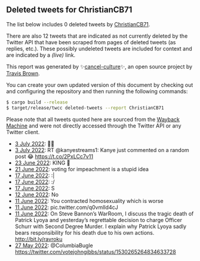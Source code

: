 ## Deleted tweets for ChristianCB71

The list below includes 0 deleted tweets by
[ChristianCB71](https://twitter.com/ChristianCB71).

There are also 12 tweets that are indicated as not currently
deleted by the Twitter API that have been scraped from pages of deleted tweets (as replies, etc.).
These possibly undeleted tweets are included for context and are indicated by a _(live)_ link.


This report was generated by ✨[cancel-culture](https://github.com/travisbrown/cancel-culture)✨,
an open source project by [Travis Brown](https://twitter.com/travisbrown).

You can create your own updated version of this document by checking out and configuring the
repository and then running the following commands:

```bash
$ cargo build --release
$ target/release/twcc deleted-tweets --report ChristianCB71
```

Please note that all tweets quoted here are sourced from the
[Wayback Machine](https://web.archive.org) and were not directly accessed through the Twitter API or
any Twitter client.

* [ 3 July 2022](https://web.archive.org/web/20220703021308/https://twitter.com/ChristianCB71/status/1543417006099255296): 👎🏻 <!--1543417006099255296-->
* [ 3 July 2022](https://web.archive.org/web/20220703020918/https://twitter.com/ChristianCB71/status/1543416563398754313): RT @kanyestreams1: Kanye just commented on a random post 😂 https://t.co/2PxLCc7v11 <!--1543416563398754313-->
* [23 June 2022](https://web.archive.org/web/20220623170025/https://twitter.com/ChristianCB71/status/1539989036101689353): KING 👑 <!--1539989036101689353-->
* [21 June 2022](https://web.archive.org/web/20220621165327/https://twitter.com/ChristianCB71/status/1539290141759614976): voting for impeachment is a stupid idea <!--1539290141759614976-->
* [17 June 2022](https://web.archive.org/web/20220617190204/https://twitter.com/ChristianCB71/status/1537873152444878850): :| <!--1537873152444878850-->
* [17 June 2022](https://web.archive.org/web/20220617144506/https://twitter.com/ChristianCB71/status/1537807943831375873): :/ <!--1537807943831375873-->
* [17 June 2022](https://web.archive.org/web/20220617144244/https://twitter.com/ChristianCB71/status/1537807777074237440): S <!--1537807777074237440-->
* [12 June 2022](https://web.archive.org/web/20220612004230/https://twitter.com/ChristianCB71/status/1535784387375079424): No <!--1535784387375079424-->
* [11 June 2022](https://web.archive.org/web/20220611231915/https://twitter.com/ChristianCB71/status/1535763514459136001): You contracted homosexuality which is worse <!--1535763514459136001-->
* [11 June 2022](https://web.archive.org/web/20220611001033/https://twitter.com/ChristianCB71/status/1535413964703576064): pic.twitter.com/q0vmlId4cJ <!--1535413964703576064-->
* [11 June 2022](https://web.archive.org/web/20220611000703/https://twitter.com/ChristianCB71/status/1535413228037193732): On Steve Bannon’s WarRoom, I discuss the tragic death of Patrick Lyoya and yesterday’s regrettable decision to charge Officer Schurr with Second Degree Murder. I explain why Patrick Lyoya sadly bears responsibility for his death due to his own actions.  http://bit.ly/ravroku <!--1535413228037193732-->
* [27 May 2022](https://web.archive.org/web/20220527204759/https://twitter.com/ChristianCB71/status/1530289551993872384): @ColumbiaBugle  https://twitter.com/votejohngibbs/status/1530265264834633728 <!--1530289551993872384-->
